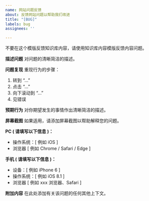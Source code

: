 ```yaml
---
name: 网站问题反馈
about: 反馈网站问题以帮助我们改进
title: "[BUG]"
labels: bug
assignees: ''

---
```


不要在这个模版反馈知识库内容，请使用知识库内容模版反馈内容问题。

**描述问题**
对问题的清晰简洁的描述。

**问题复现**
重现行为的步骤：
1. 转到 “…”
2. 点击 “…”
3. 向下滚动到 “…”
4. 见错误

**预期行为**
对你期望发生的事情作出清晰简洁的描述。

**屏幕截图**
如果适用，请添加屏幕截图以帮助解释您的问题。

**PC ( 请填写以下信息 )：**
- 操作系统：[ 例如 iOS ]
- 浏览器 [ 例如 Chrome / Safari / Edge ]

**手机 ( 请填写以下信息 )：**
- 设备：[ 例如 iPhone 6 ]
- 操作系统：[ 例如 iOS 8.1 ]
- 浏览器 [ 例如 xxx 浏览器、Safari ]

**附加内容**
在此处添加有关该问题的任何其他上下文。
